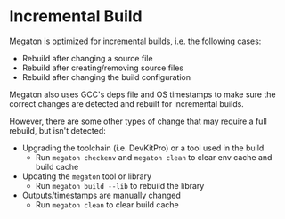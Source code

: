 # Incremental Build

Megaton is optimized for incremental builds, i.e. the following cases:
- Rebuild after changing a source file
- Rebuild after creating/removing source files
- Rebuild after changing the build configuration

Megaton also uses GCC's deps file and OS timestamps to make sure the correct changes are detected
and rebuilt for incremental builds.

However, there are some other types of change that may require a full rebuild,
but isn't detected:
- Upgrading the toolchain (i.e. DevKitPro) or a tool used in the build
  - Run `megaton checkenv` and `megaton clean` to clear env cache and build cache
- Updating the `megaton` tool or library
  - Run `megaton build --lib` to rebuild the library
- Outputs/timestamps are manually changed
  - Run `megaton clean` to clear build cache


